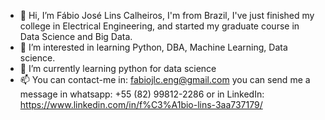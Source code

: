 - 👋 Hi, I’m Fábio José Lins Calheiros, I'm from Brazil, I've just finished my college in Electrical Engineering, and started my graduate course in Data Science and Big Data.
- 👀 I’m interested in learning Python, DBA, Machine Learning, Data science.
- 🌱 I’m currently learning python for data science
- 📫 You can contact-me in: fabiojlc.eng@gmail.com       you can send me a message in whatsapp: +55 (82) 99812-2286    or in LinkedIn: https://www.linkedin.com/in/f%C3%A1bio-lins-3aa737179/
